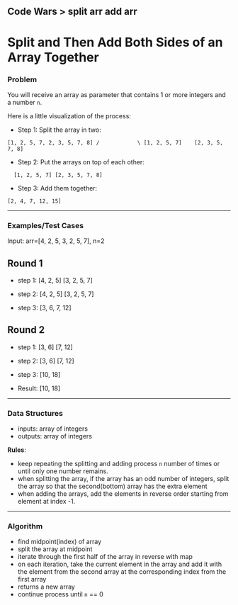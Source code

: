 Code Wars > split arr add arr
---

Split and Then Add Both Sides of an Array Together
===

### Problem

You will receive an array as parameter that contains 1 or more integers and a number `n`.

Here is a little visualization of the process:

* Step 1: Split the array in two:

`[1, 2, 5, 7, 2, 3, 5, 7, 8]
      /            \
[1, 2, 5, 7]    [2, 3, 5, 7, 8]`

* Step 2: Put the arrays on top of each other:

`  [1, 2, 5, 7]
[2, 3, 5, 7, 8]`

* Step 3: Add them together:

`[2, 4, 7, 12, 15]`

---

### Examples/Test Cases

Input: arr=[4, 2, 5, 3, 2, 5, 7], n=2  

Round 1
-------
* step 1: [4, 2, 5]  [3, 2, 5, 7]

* step 2:    [4, 2, 5]
          [3, 2, 5, 7]

* step 3: [3, 6, 7, 12]


Round 2
-------
* step 1: [3, 6]  [7, 12]

* step 2:  [3,  6]
           [7, 12]

* step 3: [10, 18]


* Result: [10, 18]

---

### Data Structures

* inputs: array of integers
* outputs: array of integers

**Rules**:
* keep repeating the splitting and adding process `n` number of times or
until only one number remains.
* when splitting the array, if the array has an odd number of integers, split the array so that the second(bottom) array has the extra element
* when adding the arrays, add the elements in reverse order starting from element at index -1.

---

### Algorithm

* find midpoint(index) of array
* split the array at midpoint
* iterate through the first half of the array in reverse with map
* on each iteration, take the current element in the array and add it with the element from the second array at the corresponding index from the first array
* returns a new array
* continue process until `n` == 0
